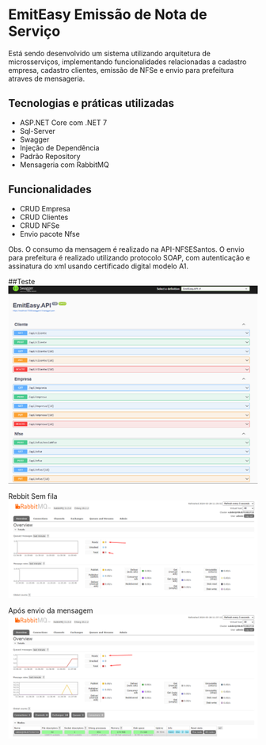# EmitEasy Emissão de Nota de Serviço

Está sendo desenvolvido um sistema utilizando arquitetura de microsserviços, implementando funcionalidades relacionadas a cadastro empresa, cadastro clientes, emissão de NFSe e envio para prefeitura atraves de mensageria.


## Tecnologias e práticas utilizadas
- ASP.NET Core com .NET 7
- Sql-Server
- Swagger
- Injeção de Dependência
- Padrão Repository
- Mensageria com RabbitMQ

## Funcionalidades
- CRUD Empresa
- CRUD Clientes
- CRUD NFSe
- Envio pacote Nfse

Obs.
O consumo da mensagem é realizado na API-NFSESantos.
O envio para prefeitura é realizado utilizando protocolo SOAP, com autenticação e assinatura do xml usando certificado digital modelo A1.


##Teste
![Blog](Swagger.png)

Rebbit Sem fila
![Blog](Rabbitmq-sem-fila.png)

Após envio da mensagem
![Blog](Rabbitmq-com-fila.png)
